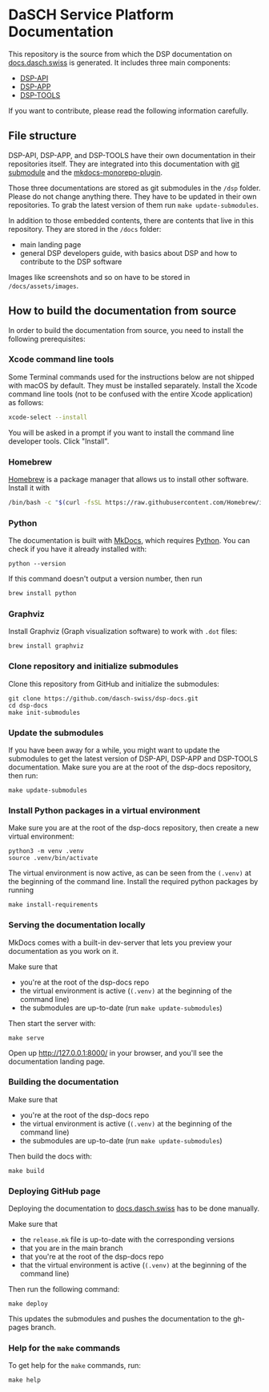 # DaSCH Service Platform Documentation

This repository is the source from which the DSP documentation
on [docs.dasch.swiss](https://docs.dasch.swiss) is generated.
It includes three main components:

- [DSP-API](https://github.com/dasch-swiss/dsp-api)
- [DSP-APP](https://github.com/dasch-swiss/dsp-das)
- [DSP-TOOLS](https://github.com/dasch-swiss/dsp-tools)

If you want to contribute, please read the following information carefully.

## File structure

DSP-API, DSP-APP, and DSP-TOOLS have their own documentation in their repositories itself.
They are integrated into this documentation with [git submodule](https://git-scm.com/book/en/v2/Git-Tools-Submodules) and
the [mkdocs-monorepo-plugin](https://github.com/backstage/mkdocs-monorepo-plugin).

Those three documentations are stored as git submodules in the `/dsp` folder. Please do not change anything there.
They have to be updated in their own repositories. To grab the latest version of them run `make update-submodules`.

In addition to those embedded contents, there are contents that live in this repository.
They are stored in the `/docs` folder:

- main landing page
- general DSP developers guide, with basics about DSP and how to contribute to the DSP software

Images like screenshots and so on have to be stored in `/docs/assets/images`.

## How to build the documentation from source

In order to build the documentation from source,
you need to install the following prerequisites:

### Xcode command line tools

Some Terminal commands used for the instructions below are not shipped with macOS by default.
They must be installed separately.
Install the Xcode command line tools (not to be confused with the entire Xcode application) as follows:

```bash
xcode-select --install
```

You will be asked in a prompt if you want to install the command line developer tools. Click "Install".

### Homebrew

[Homebrew](https://brew.sh) is a package manager that allows us to install other software.
Install it with

```bash
/bin/bash -c "$(curl -fsSL https://raw.githubusercontent.com/Homebrew/install/HEAD/install.sh)"
```

### Python

The documentation is built with [MkDocs](https://www.mkdocs.org),
which requires [Python](https://www.python.org/).
You can check if you have it already installed with:

```shell
python --version
```

If this command doesn't output a version number, then run

```bash
brew install python
```

### Graphviz

Install Graphviz (Graph visualization software) to work with `.dot` files:

```shell
brew install graphviz
```

### Clone repository and initialize submodules

Clone this repository from GitHub and initialize the submodules:

```shell
git clone https://github.com/dasch-swiss/dsp-docs.git
cd dsp-docs
make init-submodules
```

### Update the submodules

If you have been away for a while, you might want to update the submodules
to get the latest version of DSP-API, DSP-APP and DSP-TOOLS documentation.
Make sure you are at the root of the dsp-docs repository, then run:

```shell
make update-submodules
```

### Install Python packages in a virtual environment

Make sure you are at the root of the dsp-docs repository, then create a new virtual environment:

```shell
python3 -m venv .venv
source .venv/bin/activate
```

The virtual environment is now active,
as can be seen from the `(.venv)` at the beginning of the command line.
Install the required python packages by running

```shell
make install-requirements
```

### Serving the documentation locally

MkDocs comes with a built-in dev-server that lets you preview your documentation as you work on it.

Make sure that

- you're at the root of the dsp-docs repo
- the virtual environment is active (`(.venv)` at the beginning of the command line)
- the submodules are up-to-date (run `make update-submodules`)

Then start the server with:

```shell
make serve
```

Open up <http://127.0.0.1:8000/> in your browser, and you'll see the documentation landing page.

### Building the documentation

Make sure that

- you're at the root of the dsp-docs repo
- the virtual environment is active (`(.venv)` at the beginning of the command line)
- the submodules are up-to-date (run `make update-submodules`)

Then build the docs with:

```shell
make build
```

### Deploying GitHub page

Deploying the documentation to [docs.dasch.swiss](https://docs.dasch.swiss/) has to be done manually.

Make sure that

- the `release.mk` file is up-to-date with the corresponding versions
- that you are in the main branch
- that you're at the root of the dsp-docs repo
- that the virtual environment is active (`(.venv)` at the beginning of the command line)

Then run the following command:

```shell
make deploy
```

This updates the submodules and pushes the documentation to the gh-pages branch.

### Help for the `make` commands

To get help for the `make` commands, run:

```shell
make help
```
